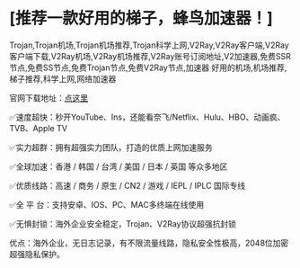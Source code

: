 # [推荐一款好用的梯子，蜂鸟加速器！]

Trojan,Trojan机场,Trojan机场推荐,Trojan科学上网,V2Ray,V2Ray客户端,V2Ray客户端下载,V2Ray机场,V2Ray机场推荐,V2Ray账号订阅地址,V2加速器,免费SSR节点,免费SS节点,免费Trojan节点,免费V2Ray节点,加速器 好用的机场,机场推荐,梯子推荐,科学上网,网络加速器

官网下载地址：[点这里](http://fn99.cc)


✅速度超快：秒开YouTube、Ins，还能看奈飞/Netflix、Hulu、HBO、动画疯、TVB、Apple TV

✅实力超群：拥有超强实力团队，打造的优质上网加速服务

✅全球加速：香港 / 韩国 / 台湾 / 美国 / 日本 / 英国 等众多地区

✅优质线路：高速 / 商务 / 原生 / CN2 / 游戏 / IEPL / IPLC 国际专线

✅全 平 台：支持安卓、IOS、PC、MAC多终端在线使用

✅无惧封锁：海外企业安全稳定，Trojan、V2Ray协议超强抗封锁

优点：海外企业，无日志记录，有不限流量线路，隐私安全性极高，2048位加密超强隐私保护。


